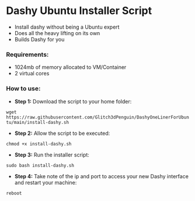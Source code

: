 # Dashy Ubuntu Installer Script

- Install dashy without being a Ubuntu expert
- Does all the heavy lifting on its own
- Builds Dashy for you

### Requirements:
- 1024mb of memory allocated to VM/Container
- 2 virtual cores 

### How to use:
- **Step 1:**
Download the script to your home folder:

`wget https://raw.githubusercontent.com/Glitch3dPenguin/DashyOneLinerForUbuntu/main/install-dashy.sh`

- **Step 2:**
Allow the script to be executed:

`chmod +x install-dashy.sh`

- **Step 3:**
Run the installer script:

`sudo bash install-dashy.sh`

- **Step 4:**
Take note of the ip and port to access your new Dashy interface and restart your machine:

`reboot`
